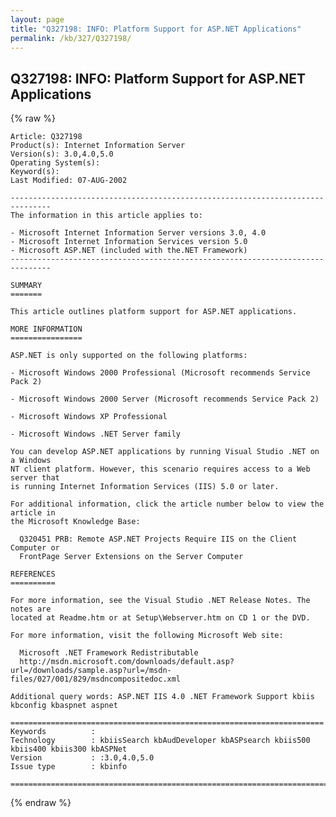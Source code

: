 ```yaml
---
layout: page
title: "Q327198: INFO: Platform Support for ASP.NET Applications"
permalink: /kb/327/Q327198/
---
```


## Q327198: INFO: Platform Support for ASP.NET Applications

{% raw %}

	Article: Q327198
	Product(s): Internet Information Server
	Version(s): 3.0,4.0,5.0
	Operating System(s): 
	Keyword(s): 
	Last Modified: 07-AUG-2002
	
	-------------------------------------------------------------------------------
	The information in this article applies to:
	
	- Microsoft Internet Information Server versions 3.0, 4.0 
	- Microsoft Internet Information Services version 5.0 
	- Microsoft ASP.NET (included with the.NET Framework) 
	-------------------------------------------------------------------------------
	
	SUMMARY
	=======
	
	This article outlines platform support for ASP.NET applications.
	
	MORE INFORMATION
	================
	
	ASP.NET is only supported on the following platforms:
	
	- Microsoft Windows 2000 Professional (Microsoft recommends Service Pack 2)
	
	- Microsoft Windows 2000 Server (Microsoft recommends Service Pack 2)
	
	- Microsoft Windows XP Professional
	
	- Microsoft Windows .NET Server family
	
	You can develop ASP.NET applications by running Visual Studio .NET on a Windows
	NT client platform. However, this scenario requires access to a Web server that
	is running Internet Information Services (IIS) 5.0 or later.
	
	For additional information, click the article number below to view the article in
	the Microsoft Knowledge Base:
	
	  Q320451 PRB: Remote ASP.NET Projects Require IIS on the Client Computer or
	  FrontPage Server Extensions on the Server Computer
	
	REFERENCES
	==========
	
	For more information, see the Visual Studio .NET Release Notes. The notes are
	located at Readme.htm or at Setup\Webserver.htm on CD 1 or the DVD.
	
	For more information, visit the following Microsoft Web site:
	
	  Microsoft .NET Framework Redistributable
	  http://msdn.microsoft.com/downloads/default.asp?url=/downloads/sample.asp?url=/msdn-files/027/001/829/msdncompositedoc.xml
	
	Additional query words: ASP.NET IIS 4.0 .NET Framework Support kbiis kbconfig kbaspnet aspnet
	
	======================================================================
	Keywords          :  
	Technology        : kbiisSearch kbAudDeveloper kbASPsearch kbiis500 kbiis400 kbiis300 kbASPNet
	Version           : :3.0,4.0,5.0
	Issue type        : kbinfo
	
	=============================================================================
	

{% endraw %}
